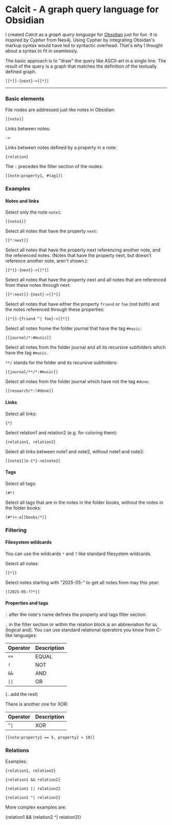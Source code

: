 # Calcit - A graph query language for Obsidian

I created *Calcit* as a *graph query language* for [Obsidian](https://obsidian.md/) just for fun. It is inspired by *Cypher* from Neo4j. Using Cypher by integrating Obsidan's markup syntax would have led to syntactic overhead. That's why I thought about a syntax to fit in seamlessly.

The basic approach is to "draw" the query like ASCII-art in a single line.
The result of the query is a graph that matches the definition of the textually defined graph.

```
[[*]]-{next}->[[*]]
```

---

### Basic elements

File nodes are addressed just like notes in Obsidian:
```
[[note]]
```

Links between notes:
```
->
```

Links between notes defined by a property in a note:
```
{relation}
```

The `:` precedes the filter section of the nodes:

```
[[note:property1, #tag1]]
```

### Examples

#### Notes and links

Select only the note `note1`:

```
[[note1]]
```

Select all notes that have the property `next`:

```
[[*:next]]
```

Select all notes that have the property next referencing another note, and the referenced notes.
(Notes that have the property next, but doesn't reference another note, aren't shown.):


```
[[*]]-{next}->[[*]]
```

Select all notes that have the property next and all notes that are referenced from these notes through next:

```
[[*:next]]-{next}->[[*]]
```

Select all notes that have either the property `friend` or `foe` (not both) and the notes referenced through these properties:

```
[[*]]-{friend ^| foe}->[[*]]
```

Select all notes frome the folder journal that have the tag `#music`:

```
[[journal/*:#music]]
```

Select all notes from the folder journal and all its recursive subfolders which have the tag `#music`.

`**/` stands for the folder and its recursive subfolders:

```
[[journal/**/*:#music]]
```

Select all notes from the folder journal which have not the tag `#done`:

```
[[research/*:!#done]]
```

#### Links

Select all links:

```
{*}
```

Select relation1 and relation2 (e.g. for coloring them):

```
{relation1, relation2}
```

Select all links between note1 and note2, without note1 and note2:

```
[[note1]]o-{*}->o[note2]
```

#### Tags

Select all tags:

```
(#*)
```

Select all tags that are in the notes in the folder books, without the notes in the folder books:
```
(#*)<-o[[books/*]]
```

### Filtering

#### Filesystem wildcards

You can use the wildcards `*` and `?` like standard filesystem wildcards.

Select all notes:

```
[[*]]
```

Select notes starting with "2025-05-" to get all notes from may this year:

```
[[2025-05-??*]]
```

#### Properties and tags

`:` after the note's name defines the property and tags filter section.

`,` in the filter section or within the relation block is an abbreviation for `&&` (logical and). 
You can use standard relational operators you know from C-like languages:

| Operator | Description |
| ---- | --- |
| `==` | EQUAL |
| `!`  | NOT |
| `&&` | AND |
| `\|\|` | OR  |

(...add the rest)

There is another one for XOR:

| Operator | Description |
| ---- | --- |
| `^\|` | XOR |

```
[[note:property1 == 5, property2 > 10]]
```

### Relations

Examples:

```
{relation1, relation2}

{relation1 && relation2}

{relation1 || relation2}

{relation1 ^| relation2}
```

More complex examples are:

{relation1 && (relation2 ^| relation3)}
